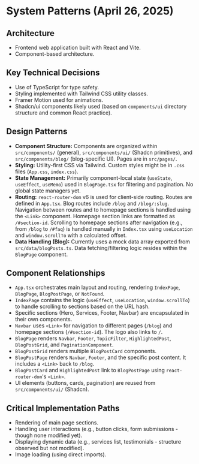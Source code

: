 # System Patterns (April 26, 2025)

## Architecture
- Frontend web application built with React and Vite.
- Component-based architecture.

## Key Technical Decisions
- Use of TypeScript for type safety.
- Styling implemented with Tailwind CSS utility classes.
- Framer Motion used for animations.
- Shadcn/ui components likely used (based on `components/ui` directory structure and common React practice).

## Design Patterns
- **Component Structure:** Components are organized within `src/components/` (general), `src/components/ui/` (Shadcn primitives), and `src/components/blog/` (blog-specific UI). Pages are in `src/pages/`.
- **Styling:** Utility-first CSS via Tailwind. Custom styles might be in `.css` files (`App.css`, `index.css`).
- **State Management:** Primarily component-local state (`useState`, `useEffect`, `useMemo`) used in `BlogPage.tsx` for filtering and pagination. No global state managers yet.
- **Routing:** `react-router-dom` v6 is used for client-side routing. Routes are defined in `App.tsx`. Blog routes include `/blog` and `/blog/:slug`. Navigation between routes and to homepage sections is handled using the `<Link>` component. Homepage section links are formatted as `/#section-id`. Scrolling to homepage sections after navigation (e.g., from `/blog` to `/#faq`) is handled manually in `Index.tsx` using `useLocation` and `window.scrollTo` with a calculated offset.
- **Data Handling (Blog):** Currently uses a mock data array exported from `src/data/blogPosts.ts`. Data fetching/filtering logic resides within the `BlogPage` component.

## Component Relationships
- `App.tsx` orchestrates main layout and routing, rendering `IndexPage`, `BlogPage`, `BlogPostPage`, or `NotFound`.
- `IndexPage` contains the logic (`useEffect`, `useLocation`, `window.scrollTo`) to handle scrolling to sections based on the URL hash.
- Specific sections (Hero, Services, Footer, Navbar) are encapsulated in their own components.
- `Navbar` uses `<Link>` for navigation to different pages (`/blog`) and homepage sections (`/#section-id`). The logo also links to `/`.
- `BlogPage` renders `Navbar`, `Footer`, `TopicFilter`, `HighlightedPost`, `BlogPostGrid`, and `PaginationComponent`.
- `BlogPostGrid` renders multiple `BlogPostCard` components.
- `BlogPostPage` renders `Navbar`, `Footer`, and the specific post content. It includes a `<Link>` back to `/blog`.
- `BlogPostCard` and `HighlightedPost` link to `BlogPostPage` using `react-router-dom`'s `<Link>`.
- UI elements (buttons, cards, pagination) are reused from `src/components/ui/` (Shadcn).

## Critical Implementation Paths
- Rendering of main page sections.
- Handling user interactions (e.g., button clicks, form submissions - though none modified yet).
- Displaying dynamic data (e.g., services list, testimonials - structure observed but not modified).
- Image loading (using direct imports).
